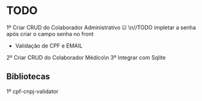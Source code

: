 # TODO

1º Criar CRUD do Colaborador Administrativo ☑
  \n//TODO impletar a senha após criar o campo senha no front

* Validação de CPF e EMAIL

2º Criar CRUD do Colaborador Médico\n
3º Integrar com Sqlite

## Bibliotecas

1º cpf-cnpj-validator
